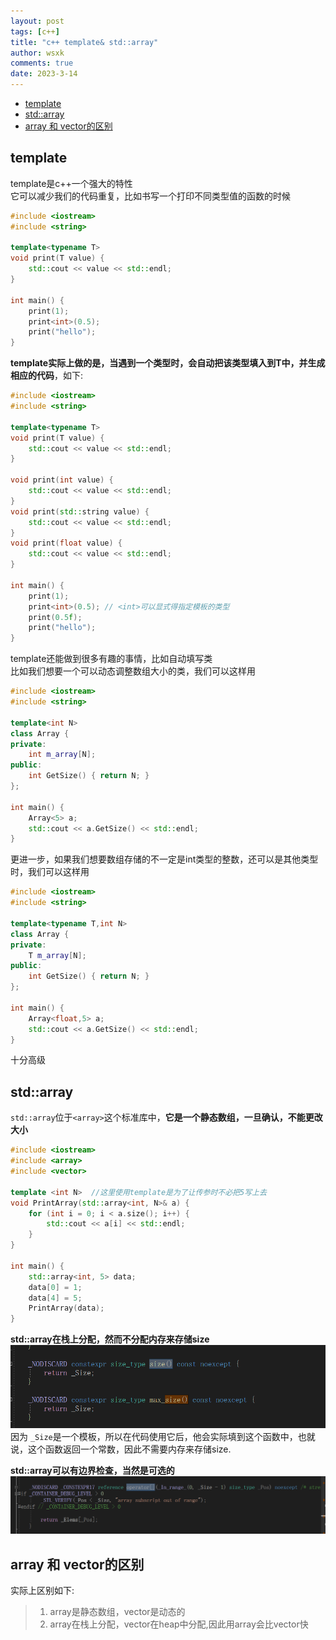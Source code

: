 ```yaml
---
layout: post
tags: [c++]
title: "c++ template& std::array"
author: wsxk
comments: true
date: 2023-3-14
---
```



- [template](#template)
- [std::array](#stdarray)
- [array 和 vector的区别](#array-和-vector的区别)


## template<br>
template是c++一个强大的特性<br>
它可以减少我们的代码重复，比如书写一个打印不同类型值的函数的时候<br>
```c++
#include <iostream>
#include <string>

template<typename T>
void print(T value) {
	std::cout << value << std::endl;
}

int main() {
	print(1);
	print<int>(0.5);
	print("hello");
}
```

**template实际上做的是，当遇到一个类型时，会自动把该类型填入到T中，并生成相应的代码**，如下:
```c++
#include <iostream>
#include <string>

template<typename T>
void print(T value) {
	std::cout << value << std::endl;
}

void print(int value) {
	std::cout << value << std::endl;
}
void print(std::string value) {
	std::cout << value << std::endl;
}
void print(float value) {
	std::cout << value << std::endl;
}

int main() {
	print(1);
	print<int>(0.5); // <int>可以显式得指定模板的类型
    print(0.5f);
	print("hello");
}
```

template还能做到很多有趣的事情，比如自动填写类<br>
比如我们想要一个可以动态调整数组大小的类，我们可以这样用<br>
```c++
#include <iostream>
#include <string>

template<int N>
class Array {
private:
	int m_array[N];
public:
	int GetSize() { return N; }
};

int main() {
	Array<5> a;
	std::cout << a.GetSize() << std::endl;
}
```

更进一步，如果我们想要数组存储的不一定是int类型的整数，还可以是其他类型时，我们可以这样用<br>
```c++
#include <iostream>
#include <string>

template<typename T,int N>
class Array {
private:
	T m_array[N];
public:
	int GetSize() { return N; }
};

int main() {
	Array<float,5> a;
	std::cout << a.GetSize() << std::endl;
}
```
十分高级<br>


## std::array<br>
`std::array`位于`<array>`这个标准库中，**它是一个静态数组，一旦确认，不能更改大小**<br>
```c++
#include <iostream>
#include <array>
#include <vector>

template <int N>  //这里使用template是为了让传参时不必把5写上去
void PrintArray(std::array<int, N>& a) {
	for (int i = 0; i < a.size(); i++) {
		std::cout << a[i] << std::endl;
	}
}

int main() {
	std::array<int, 5> data;
	data[0] = 1;
	data[4] = 5;
	PrintArray(data);
}
```
**std::array在栈上分配，然而不分配内存来存储size**<br>
![](https://raw.githubusercontent.com/wsxk/wsxk_pictures/main/2023-2-18-reverse/20230316172809.png)
因为 `_Size`是一个模板，所以在代码使用它后，他会实际填到这个函数中，也就说，这个函数返回一个常数，因此不需要内存来存储size.<br>

**std::array可以有边界检查，当然是可选的**<br>
![](https://raw.githubusercontent.com/wsxk/wsxk_pictures/main/2023-2-18-reverse/20230316172614.png)

## array 和 vector的区别<br>
实际上区别如下:<br>
> 1. array是静态数组，vector是动态的
> 2. array在栈上分配，vector在heap中分配,因此用array会比vector快